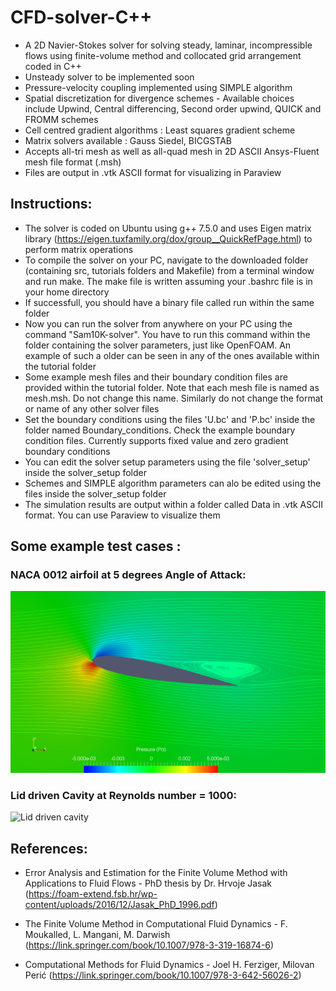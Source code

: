 # CFD-solver-C++
* A 2D Navier-Stokes solver for solving steady, laminar, incompressible flows using finite-volume method and collocated grid arrangement coded in C++
* Unsteady solver to be implemented soon
* Pressure-velocity coupling implemented using SIMPLE algorithm
* Spatial discretization for divergence schemes - Available choices include Upwind, Central differencing, Second order upwind, QUICK and FROMM schemes
* Cell centred gradient algorithms : Least squares gradient scheme
* Matrix solvers available : Gauss Siedel, BICGSTAB
* Accepts all-tri mesh as well as all-quad mesh in 2D ASCII Ansys-Fluent mesh file format (.msh)
* Files are output in .vtk ASCII format for visualizing in Paraview

## Instructions:

* The solver is coded on Ubuntu using g++ 7.5.0 and uses Eigen matrix library (https://eigen.tuxfamily.org/dox/group__QuickRefPage.html) to perform matrix operations
* To compile the solver on your PC, navigate to the downloaded folder (containing src, tutorials folders and Makefile) from a terminal window and run make. The make file is written assuming your .bashrc file is in your home directory
* If successfull, you should have a binary file called run within the same folder
* Now you can run the solver from anywhere on your PC using the command "Sam10K-solver". You have to run this command within the folder containing the solver parameters, just like OpenFOAM. An example of such a older can be seen in any of the ones available within the tutorial folder
* Some example mesh files and their boundary condition files are provided within the tutorial folder. Note that each mesh file is named as mesh.msh. Do not change this name. Similarly do not change the format or name of any other solver files
* Set the boundary conditions using the files 'U.bc' and 'P.bc' inside the folder named Boundary_conditions. Check the example boundary condition files. Currently supports fixed value and zero gradient boundary conditions
* You can edit the solver setup parameters using the file 'solver_setup' inside the solver_setup folder
* Schemes and SIMPLE algorithm parameters can alo be edited using the files inside the solver_setup folder  
* The simulation results are output within a folder called Data in .vtk ASCII format. You can use Paraview to visualize them

## Some example test cases :
### NACA 0012 airfoil at 5 degrees Angle of Attack:
<img src="https://github.com/Sam10K/CFD-solver-Cpp/blob/master/Example_images/airfoil_aoa.png?raw=true" alt="Airfoil_AOA" width="1000px" height=auto>

### Lid driven Cavity at Reynolds number = 1000:
<img src="https://github.com/Sam10K/CFD-solver-Cpp/blob/master/Example_images/lid_drive_cavity.png?raw=true" alt="Lid driven cavity" width="1000px" height=auto>


## References:
* Error Analysis and Estimation for the Finite Volume Method with Applications to Fluid Flows - PhD thesis by Dr. Hrvoje Jasak (https://foam-extend.fsb.hr/wp-content/uploads/2016/12/Jasak_PhD_1996.pdf)

* The Finite Volume Method in Computational Fluid Dynamics - F. Moukalled, L. Mangani, M. Darwish (https://link.springer.com/book/10.1007/978-3-319-16874-6)

* Computational Methods for Fluid Dynamics - Joel H. Ferziger, Milovan Perić (https://link.springer.com/book/10.1007/978-3-642-56026-2)
